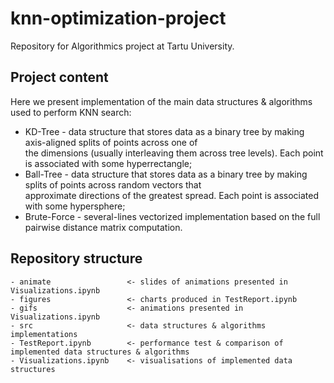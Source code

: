 # knn-optimization-project
Repository for Algorithmics project at Tartu University.  

## Project content
Here we present implementation of the main data structures & algorithms used to perform KNN search:  
* KD-Tree - data structure that stores data as a binary tree by making axis-aligned splits of points across one of   
  the dimensions (usually interleaving them across tree levels). Each point is associated with some hyperrectangle;  
* Ball-Tree - data structure that stores data as a binary tree by making splits of points across random vectors that   
  approximate directions of the greatest spread. Each point is associated with some hypersphere;  
* Brute-Force - several-lines vectorized implementation based on the full pairwise distance matrix computation.  

## Repository structure
``` console
- animate                 <- slides of animations presented in Visualizations.ipynb 
- figures                 <- charts produced in TestReport.ipynb
- gifs                    <- animations presented in Visualizations.ipynb 
- src                     <- data structures & algorithms implementations
- TestReport.ipynb        <- performance test & comparison of implemented data structures & algorithms
- Visualizations.ipynb    <- visualisations of implemented data structures
```
